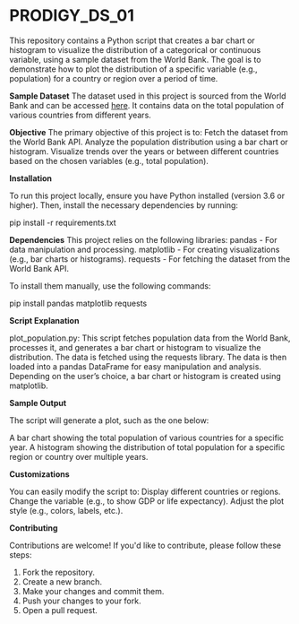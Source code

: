 # PRODIGY_DS_01
This repository contains a Python script that creates a bar chart or histogram to visualize the distribution of a categorical or continuous variable, using a sample dataset from the World Bank. The goal is to demonstrate how to plot the distribution of a specific variable (e.g., population) for a country or region over a period of time.

**Sample Dataset**
The dataset used in this project is sourced from the World Bank and can be accessed [here](https://data.worldbank.org/indicator/SP.POP.TOTL). It contains data on the total population of various countries from different years.

**Objective**
The primary objective of this project is to:
Fetch the dataset from the World Bank API.
Analyze the population distribution using a bar chart or histogram.
Visualize trends over the years or between different countries based on the chosen variables (e.g., total population).

**Installation**

To run this project locally, ensure you have Python installed (version 3.6 or higher). Then, install the necessary dependencies by running:


pip install -r requirements.txt

**Dependencies**
This project relies on the following libraries:
pandas - For data manipulation and processing.
matplotlib - For creating visualizations (e.g., bar charts or histograms).
requests - For fetching the dataset from the World Bank API.

To install them manually, use the following commands:

pip install pandas matplotlib requests


**Script Explanation**

plot_population.py: This script fetches population data from the World Bank, processes it, and generates a bar chart or histogram to visualize the distribution.
The data is fetched using the requests library.
The data is then loaded into a pandas DataFrame for easy manipulation and analysis.
Depending on the user’s choice, a bar chart or histogram is created using matplotlib.

**Sample Output**

The script will generate a plot, such as the one below:

A bar chart showing the total population of various countries for a specific year.
A histogram showing the distribution of total population for a specific region or country over multiple years.

**Customizations**

You can easily modify the script to:
Display different countries or regions.
Change the variable (e.g., to show GDP or life expectancy).
Adjust the plot style (e.g., colors, labels, etc.).


**Contributing**

Contributions are welcome! If you'd like to contribute, please follow these steps:

1. Fork the repository.
2. Create a new branch.
3. Make your changes and commit them.
4. Push your changes to your fork.
5. Open a pull request.

